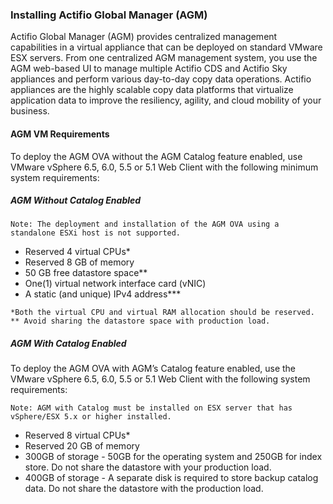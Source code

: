 ### Installing Actifio Global Manager (AGM)

Actifio Global Manager (AGM) provides centralized management capabilities in a virtual appliance that can be deployed on standard VMware ESX servers. From one centralized AGM management system, you use the AGM web-based UI to manage multiple Actifio CDS and Actifio Sky appliances and perform various day-to-day copy data operations. Actifio appliances are the highly scalable copy data platforms that virtualize application data to improve the resiliency, agility, and cloud mobility of your business.


#### AGM VM Requirements
To deploy the AGM OVA without the AGM Catalog feature enabled, use VMware vSphere 6.5, 6.0, 5.5 or 5.1 Web Client with the following minimum system requirements:

##### _AGM Without Catalog Enabled_

`Note: The deployment and installation of the AGM OVA using a standalone ESXi host is not supported.`  
- Reserved 4 virtual CPUs*
- Reserved 8 GB of memory
- 50 GB free datastore space**
- One(1) virtual network interface card (vNIC)
- A static (and unique) IPv4 address***

`*Both the virtual CPU and virtual RAM allocation should be reserved.`    
`** Avoid sharing the datastore space with production load.`  


##### _AGM With Catalog Enabled_
To deploy the AGM OVA with AGM’s Catalog feature enabled, use the VMware vSphere 6.5, 6.0, 5.5 or 5.1 Web Client with the following system requirements:

`Note: AGM with Catalog must be installed on ESX server that has vSphere/ESX 5.x or higher installed.`  
- Reserved 8 virtual CPUs*
- Reserved 20 GB of memory
- 300GB of storage - 50GB for the operating system and 250GB for index store. Do not share the datastore with your production load.
- 400GB of storage - A separate disk is required to store backup catalog data. Do not share the datastore with the production load.
